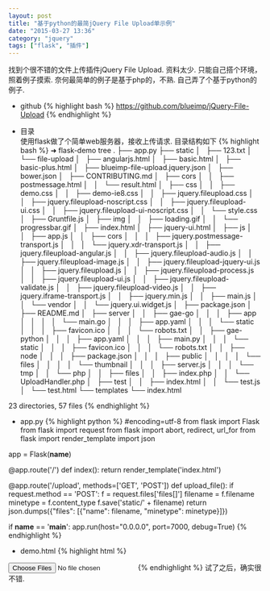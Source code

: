 ```yaml
---
layout: post
title: "基于python的最简jQuery File Upload单示例"
date: "2015-03-27 13:36"
category: "jquery"
tags: ["flask", "插件"]
--- 
```


找到个很不错的文件上传插件jQuery File Upload. 资料太少. 只能自己搭个环境，照着例子摸索. 奈何最简单的例子是基于php的，不熟. 自己弄了个基于python的例子.

* github
{% highlight bash %}
https://github.com/blueimp/jQuery-File-Upload
{% endhighlight %}

* 目录  
使用flask做了个简单web服务器，接收上传请求. 目录结构如下
{% highlight bash %}
➜  flask-demo  tree
.
├── app.py
├── static
│   ├── 123.txt
│   └── file-upload
│       ├── angularjs.html
│       ├── basic.html
│       ├── basic-plus.html
│       ├── blueimp-file-upload.jquery.json
│       ├── bower.json
│       ├── CONTRIBUTING.md
│       ├── cors
│       │   ├── postmessage.html
│       │   └── result.html
│       ├── css
│       │   ├── demo.css
│       │   ├── demo-ie8.css
│       │   ├── jquery.fileupload.css
│       │   ├── jquery.fileupload-noscript.css
│       │   ├── jquery.fileupload-ui.css
│       │   ├── jquery.fileupload-ui-noscript.css
│       │   └── style.css
│       ├── Gruntfile.js
│       ├── img
│       │   ├── loading.gif
│       │   └── progressbar.gif
│       ├── index.html
│       ├── jquery-ui.html
│       ├── js
│       │   ├── app.js
│       │   ├── cors
│       │   │   ├── jquery.postmessage-transport.js
│       │   │   └── jquery.xdr-transport.js
│       │   ├── jquery.fileupload-angular.js
│       │   ├── jquery.fileupload-audio.js
│       │   ├── jquery.fileupload-image.js
│       │   ├── jquery.fileupload-jquery-ui.js
│       │   ├── jquery.fileupload.js
│       │   ├── jquery.fileupload-process.js
│       │   ├── jquery.fileupload-ui.js
│       │   ├── jquery.fileupload-validate.js
│       │   ├── jquery.fileupload-video.js
│       │   ├── jquery.iframe-transport.js
│       │   ├── jquery.min.js
│       │   ├── main.js
│       │   └── vendor
│       │       └── jquery.ui.widget.js
│       ├── package.json
│       ├── README.md
│       ├── server
│       │   ├── gae-go
│       │   │   ├── app
│       │   │   │   └── main.go
│       │   │   ├── app.yaml
│       │   │   └── static
│       │   │       ├── favicon.ico
│       │   │       └── robots.txt
│       │   ├── gae-python
│       │   │   ├── app.yaml
│       │   │   ├── main.py
│       │   │   └── static
│       │   │       ├── favicon.ico
│       │   │       └── robots.txt
│       │   ├── node
│       │   │   ├── package.json
│       │   │   ├── public
│       │   │   │   └── files
│       │   │   │       └── thumbnail
│       │   │   ├── server.js
│       │   │   └── tmp
│       │   └── php
│       │       ├── files
│       │       ├── index.php
│       │       └── UploadHandler.php
│       ├── test
│       │   ├── index.html
│       │   └── test.js
│       └── test.html
└── templates
    └── index.html

23 directories, 57 files
{% endhighlight %}

* app.py
{% highlight python %}
#encoding=utf-8
from flask import Flask
from flask import request
from flask import abort, redirect, url_for
from flask import render_template
import json

app = Flask(__name__)


@app.route('/')
def index():
    return render_template('index.html')


@app.route('/upload', methods=['GET', 'POST'])
def upload_file():
    if request.method == 'POST':
        f = request.files['files[]']
        filename = f.filename
        minetype = f.content_type
        f.save('static/' + filename)
    return json.dumps({"files": [{"name": filename, "minetype": minetype}]})


if __name__ == '__main__':
    app.run(host="0.0.0.0", port=7000, debug=True)
{% endhighlight %}

* demo.html
{% highlight html %}
<!DOCTYPE HTML>
<html>
<head>
<meta charset="utf-8">
<title>jQuery File Upload 示例</title>
</head>
<body>
<input id="fileupload" type="file" name="files[]" data-url="/upload" multiple>
<script src="/static/file-upload/js/jquery.min.js"></script>
<script src="/static/file-upload/js/vendor/jquery.ui.widget.js"></script>
<script src="/static/file-upload/js/jquery.iframe-transport.js"></script>
<script src="/static/file-upload/js/jquery.fileupload.js"></script>
<script>
$(function () {
    $('#fileupload').fileupload({
        dataType: 'json',
        done: function (e, data) {
            $.each(data.result.files, function (index, file) {
                $('<p/>').text(file.name).appendTo(document.body);
            });
        }
    });
});
</script>
</body> 
</html>
{% endhighlight %}
试了之后，确实很不错.


